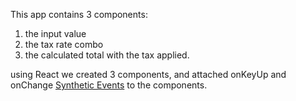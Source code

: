 This app contains 3 components:
1) the input value
2) the tax rate combo
3) the calculated total with the tax applied.

using React we created 3 components, and attached onKeyUp and onChange [Synthetic Events](https://reactjs.org/docs/events.html) to the components.